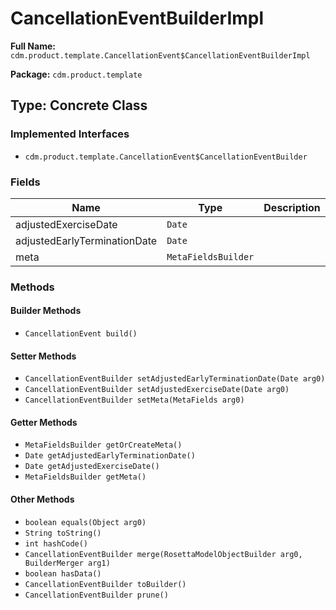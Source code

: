 # CancellationEventBuilderImpl

**Full Name:** `cdm.product.template.CancellationEvent$CancellationEventBuilderImpl`

**Package:** `cdm.product.template`

## Type: Concrete Class

### Implemented Interfaces

- `cdm.product.template.CancellationEvent$CancellationEventBuilder`

### Fields

| Name | Type | Description |
|------|------|-------------|
| adjustedExerciseDate | `Date` |  |
| adjustedEarlyTerminationDate | `Date` |  |
| meta | `MetaFieldsBuilder` |  |

### Methods

#### Builder Methods

- `CancellationEvent build()`

#### Setter Methods

- `CancellationEventBuilder setAdjustedEarlyTerminationDate(Date arg0)`
- `CancellationEventBuilder setAdjustedExerciseDate(Date arg0)`
- `CancellationEventBuilder setMeta(MetaFields arg0)`

#### Getter Methods

- `MetaFieldsBuilder getOrCreateMeta()`
- `Date getAdjustedEarlyTerminationDate()`
- `Date getAdjustedExerciseDate()`
- `MetaFieldsBuilder getMeta()`

#### Other Methods

- `boolean equals(Object arg0)`
- `String toString()`
- `int hashCode()`
- `CancellationEventBuilder merge(RosettaModelObjectBuilder arg0, BuilderMerger arg1)`
- `boolean hasData()`
- `CancellationEventBuilder toBuilder()`
- `CancellationEventBuilder prune()`

